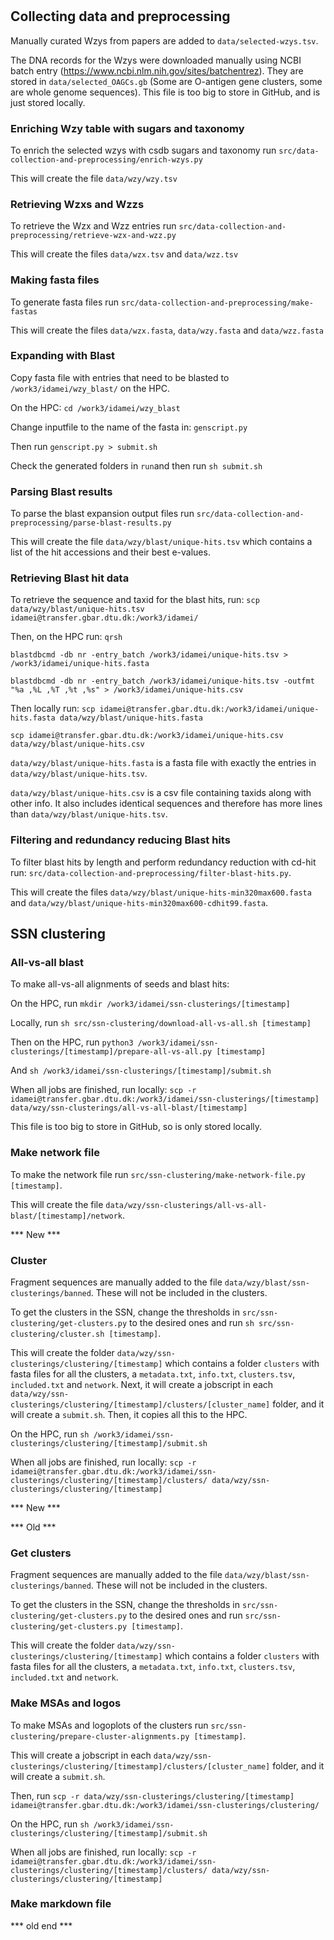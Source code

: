 # 

## Collecting data and preprocessing

Manually curated Wzys from papers are added to `data/selected-wzys.tsv`.

The DNA records for the Wzys were downloaded manually using NCBI batch entry (https://www.ncbi.nlm.nih.gov/sites/batchentrez). They are stored in `data/selected_OAGCs.gb` (Some are O-antigen gene clusters, some are whole genome sequences). This file is too big to store in GitHub, and is just stored locally.

### Enriching Wzy table with sugars and taxonomy
To enrich the selected wzys with csdb sugars and taxonomy run `src/data-collection-and-preprocessing/enrich-wzys.py`

This will create the file `data/wzy/wzy.tsv`

### Retrieving Wzxs and Wzzs
To retrieve the Wzx and Wzz entries run `src/data-collection-and-preprocessing/retrieve-wzx-and-wzz.py`

This will create the files `data/wzx.tsv` and `data/wzz.tsv`

### Making fasta files
To generate fasta files run `src/data-collection-and-preprocessing/make-fastas`

This will create the files `data/wzx.fasta`, `data/wzy.fasta` and `data/wzz.fasta`

### Expanding with Blast
Copy fasta file with entries that need to be blasted to `/work3/idamei/wzy_blast/` on the HPC.

On the HPC: `cd /work3/idamei/wzy_blast`

Change inputfile to the name of the fasta in: `genscript.py`

Then run `genscript.py > submit.sh`

Check the generated folders in `run`and then run `sh submit.sh`

### Parsing Blast results
To parse the blast expansion output files run `src/data-collection-and-preprocessing/parse-blast-results.py`

This will create the file `data/wzy/blast/unique-hits.tsv` which contains a list of the hit accessions and their best e-values.

### Retrieving Blast hit data
To retrieve the sequence and taxid for the blast hits, run:
`scp data/wzy/blast/unique-hits.tsv idamei@transfer.gbar.dtu.dk:/work3/idamei/`

Then, on the HPC run:
`qrsh`

`blastdbcmd -db nr -entry_batch /work3/idamei/unique-hits.tsv > /work3/idamei/unique-hits.fasta`

`blastdbcmd -db nr -entry_batch /work3/idamei/unique-hits.tsv -outfmt "%a ,%L ,%T ,%t ,%s" > /work3/idamei/unique-hits.csv`

Then locally run:
`scp idamei@transfer.gbar.dtu.dk:/work3/idamei/unique-hits.fasta data/wzy/blast/unique-hits.fasta`

`scp idamei@transfer.gbar.dtu.dk:/work3/idamei/unique-hits.csv data/wzy/blast/unique-hits.csv`

`data/wzy/blast/unique-hits.fasta` is a fasta file with exactly the entries in `data/wzy/blast/unique-hits.tsv`.

`data/wzy/blast/unique-hits.csv` is a csv file containing taxids along with other info. It also includes identical sequences and therefore has more lines than `data/wzy/blast/unique-hits.tsv`.

### Filtering and redundancy reducing Blast hits
To filter blast hits by length and perform redundancy reduction with cd-hit run: `src/data-collection-and-preprocessing/filter-blast-hits.py`.

This will create the files `data/wzy/blast/unique-hits-min320max600.fasta` and `data/wzy/blast/unique-hits-min320max600-cdhit99.fasta`.

## SSN clustering

### All-vs-all blast
To make all-vs-all alignments of seeds and blast hits:

On the HPC, run `mkdir /work3/idamei/ssn-clusterings/[timestamp]`

Locally, run `sh src/ssn-clustering/download-all-vs-all.sh [timestamp]`

Then on the HPC, run `python3 /work3/idamei/ssn-clusterings/[timestamp]/prepare-all-vs-all.py [timestamp]`

And `sh /work3/idamei/ssn-clusterings/[timestamp]/submit.sh`

When all jobs are finished, run locally: `scp -r idamei@transfer.gbar.dtu.dk:/work3/idamei/ssn-clusterings/[timestamp] data/wzy/ssn-clusterings/all-vs-all-blast/[timestamp]`

This file is too big to store in GitHub, so is only stored locally.

### Make network file
To make the network file run `src/ssn-clustering/make-network-file.py [timestamp]`.

This will create the file `data/wzy/ssn-clusterings/all-vs-all-blast/[timestamp]/network`.

*** New ***

### Cluster

Fragment sequences are manually added to the file `data/wzy/blast/ssn-clusterings/banned`. These will not be included in the clusters.

To get the clusters in the SSN, change the thresholds in `src/ssn-clustering/get-clusters.py` to the desired ones and run `sh src/ssn-clustering/cluster.sh [timestamp]`.

This will create the folder `data/wzy/ssn-clusterings/clustering/[timestamp]` which contains a folder `clusters` with fasta files for all the clusters, a `metadata.txt`, `info.txt`, `clusters.tsv`, `included.txt` and `network`. Next, it will create a jobscript in each `data/wzy/ssn-clusterings/clustering/[timestamp]/clusters/[cluster_name]` folder, and it will create a `submit.sh`. Then, it copies all this to the HPC.

On the HPC, run `sh /work3/idamei/ssn-clusterings/clustering/[timestamp]/submit.sh`

When all jobs are finished, run locally: `scp -r idamei@transfer.gbar.dtu.dk:/work3/idamei/ssn-clusterings/clustering/[timestamp]/clusters/ data/wzy/ssn-clusterings/clustering/[timestamp]`

*** New ***

*** Old ***

### Get clusters
Fragment sequences are manually added to the file `data/wzy/blast/ssn-clusterings/banned`. These will not be included in the clusters.

To get the clusters in the SSN, change the thresholds in `src/ssn-clustering/get-clusters.py` to the desired ones and run `src/ssn-clustering/get-clusters.py [timestamp]`.

This will create the folder `data/wzy/ssn-clusterings/clustering/[timestamp]` which contains a folder `clusters` with fasta files for all the clusters, a `metadata.txt`, `info.txt`, `clusters.tsv`, `included.txt` and `network`.

### Make MSAs and logos

To make MSAs and logoplots of the clusters run `src/ssn-clustering/prepare-cluster-alignments.py [timestamp]`.

This will create a jobscript in each `data/wzy/ssn-clusterings/clustering/[timestamp]/clusters/[cluster_name]` folder, and it will create a `submit.sh`.

Then, run `scp -r data/wzy/ssn-clusterings/clustering/[timestamp] idamei@transfer.gbar.dtu.dk:/work3/idamei/ssn-clusterings/clustering/`

On the HPC, run `sh /work3/idamei/ssn-clusterings/clustering/[timestamp]/submit.sh`

When all jobs are finished, run locally: `scp -r idamei@transfer.gbar.dtu.dk:/work3/idamei/ssn-clusterings/clustering/[timestamp]/clusters/ data/wzy/ssn-clusterings/clustering/[timestamp]`

### Make markdown file

*** old end ***